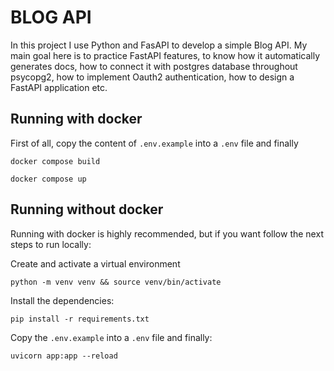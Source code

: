# BLOG API

In this project I use Python and FasAPI to develop a simple Blog API.
My main goal here is to practice FastAPI features, to know how it automatically 
generates docs, how to connect it with postgres database throughout psycopg2,
how to implement Oauth2 authentication, how to design a FastAPI application etc.

## Running with docker
First of all, copy the content of `.env.example` into a `.env` file and finally

```shell
docker compose build
```

```shell
docker compose up
```

## Running without docker
Running with docker is highly recommended, but if you want follow the next steps to run locally:

Create and activate a virtual environment
```shell
python -m venv venv && source venv/bin/activate
```

Install the dependencies:

```shell
pip install -r requirements.txt
```

Copy the `.env.example` into a `.env` file and finally:

```shell
uvicorn app:app --reload
```
